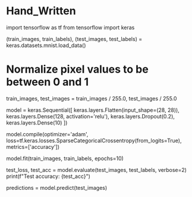 # Hand_Written
import tensorflow as tf
from tensorflow import keras

(train_images, train_labels), (test_images, test_labels) = keras.datasets.mnist.load_data()

# Normalize pixel values to be between 0 and 1
train_images, test_images = train_images / 255.0, test_images / 255.0


model = keras.Sequential([
    keras.layers.Flatten(input_shape=(28, 28)),
    keras.layers.Dense(128, activation='relu'),
    keras.layers.Dropout(0.2),
    keras.layers.Dense(10)
])

model.compile(optimizer='adam',
              loss=tf.keras.losses.SparseCategoricalCrossentropy(from_logits=True),
              metrics=['accuracy'])

model.fit(train_images, train_labels, epochs=10)

test_loss, test_acc = model.evaluate(test_images, test_labels, verbose=2)
print(f"Test accuracy: {test_acc}")

predictions = model.predict(test_images)
